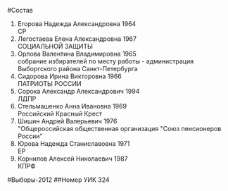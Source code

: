 #Состав
1. Егорова Надежда Александровна 1964   
    СР
2. Легостаева Елена Александровна 1967   
    СОЦИАЛЬНОЙ ЗАЩИТЫ
3. Орлова Валентина Владимировна 1965   
    собрание избирателей по месту работы - администрация Выборгского района Санкт-Петербурга
4. Сидорова Ирина Викторовна 1966   
    ПАТРИОТЫ РОССИИ
5. Сорока Александр Александрович 1994   
    ЛДПР
6. Стельмашенко Анна Ивановна 1969   
    Российский Красный Крест
7. Шишин Андрей Валерьевич 1976   
    "Общероссийская общественная организация "Союз пенсионеров России"
8. Юрова Надежда Станиславовна 1971   
    ЕР
9. Корнилов Алексей Николаевич 1987   
    КПРФ

#Выборы-2012
##Номер УИК
324